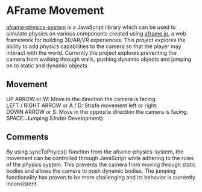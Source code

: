 AFrame Movement
==============

<a href="https://github.com/c-frame/aframe-physics-system" target="_blank">aframe-physics-system</a> is a JavaScript library which can be used to simulate physics on various components created using <a href="https://aframe.io/" target="_blank">
aframe.io</a>, a web framework for building 3D/AR/VR experiences.  This project explores the ability to add physics capabilities to the camera so that the player may interact with the world.  Currently the project explores preventing the camera from 
walking through walls, pushing dynamic objects and jumping on to static and dynamic objects.  

<h2>Movement</h2>
UP ARROW or W: Move in the direction the camera is facing. <br>
LEFT / RIGHT ARROW or A / D: Strafe movement left or right. <br>
DOWN ARROW or S: Move in the opposite direction the camera is facing.<br>
SPACE: Jumping (Under Development)<br>

<h2>Comments</h2>
By using syncToPhyics() function from the aframe-physics-system, the movement can be controlled through JavaScript while adhering to the rules of the physics system.  This prevents the camera from moving through static bodies and allows the camera to push dynamic bodies. The jumping functionality has proven to be more challenging and its behavior is currently inconsistent.

